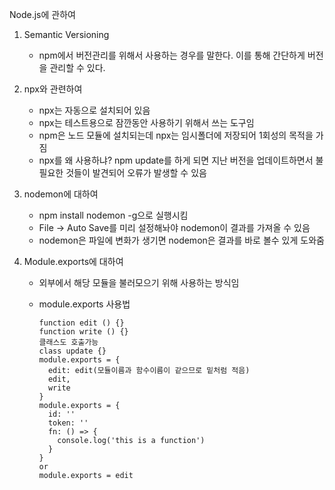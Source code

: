 Node.js에 관하여

1. Semantic Versioning
   - npm에서 버전관리를 위해서 사용하는 경우를 말한다. 이를 통해 간단하게 버전을 관리할 수 있다. 

2. npx와 관련하여
   - npx는 자동으로 설치되어 있음
   - npx는 테스트용으로 잠깐동안 사용하기 위해서 쓰는 도구임
   - npm은 노드 모듈에 설치되는데 npx는 임시폴더에 저장되어 1회성의 목적을 가짐
   - npx를 왜 사용하냐? npm update를 하게 되면 지난 버전을 업데이트하면서 불필요한 것들이 발견되어 오류가 발생할 수 있음

3. nodemon에 대하여
   - npm install nodemon -g으로 실행시킴
   - File -> Auto Save를 미리 설정해놔야 nodemon이 결과를 가져올 수 있음
   - nodemon은 파일에 변화가 생기면 nodemon은 결과를 바로 볼수 있게 도와줌

4. Module.exports에 대하여
   - 외부에서 해당 모듈을 불러모으기 위해 사용하는 방식임
   - module.exports 사용법

         function edit () {}
         function write () {}
         클래스도 호출가능
         class update {}
         module.exports = {
           edit: edit(모듈이름과 함수이름이 같으므로 밑처럼 적음)
           edit,
           write
         }
         module.exports = {
           id: ''
           token: ''
           fn: () => {
             console.log('this is a function')
           }
         }
         or
         module.exports = edit
